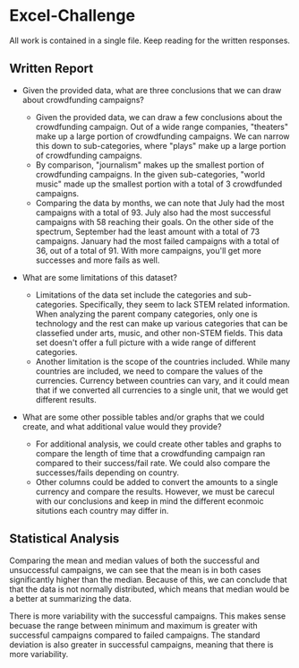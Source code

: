 # Excel-Challenge

All work is contained in a single file. Keep reading for the written responses. 
## Written Report
* Given the provided data, what are three conclusions that we can draw about crowdfunding campaigns?
    * Given the provided data, we can draw a few conclusions about the crowdfunding campaign. Out of a wide range companies, "theaters" make up a large portion of crowdfunding campaigns. We can narrow this down to sub-categories, where "plays" make up a large portion of crowdfunding campaigns.
    * By comparison, "journalism" makes up the smallest portion of crowdfunding campaigns. In the given sub-categories, "world music" made up the smallest portion with a total of 3 crowdfunded campaigns.
    * Comparing the data by months, we can note that July had the most campaigns with a total of 93.  July also had the most successful campaigns with 58 reaching their goals. On the other side of the spectrum, September had the least amount with a total of 73 campaigns. January had the most failed campaigns with a total of 36, out of a total of 91. With more campaigns, you'll get more successes and more fails as well.

* What are some limitations of this dataset?
    * Limitations of the data set include the categories and sub-categories. Specifically, they seem to lack STEM related information. When analyzing the parent company categories, only one is technology and the rest can make up various categories that can be classefied under arts, music, and other non-STEM fields. This data set doesn't offer a full picture with a wide range of different categories.
    * Another limitation is the scope of the countries included. While many countries are included, we need to compare the values of the currencies. Currency between countries can vary, and it could mean that if we converted all currencies to a single unit, that we would get different results. 


* What are some other possible tables and/or graphs that we could create, and what additional value would they provide?
    * For additional analysis, we could create other tables and graphs to compare the length of time that a crowdfunding campaign ran compared to their success/fail rate. We could also compare the successes/fails depending on country. 
    * Other columns could be added to convert the amounts to a single currency and compare the results. However, we must be carecul with our conclusions and keep in mind the different econmoic situtions each country may differ in.

## Statistical Analysis
Comparing the mean and median values of both the successful and unsuccessful campaigns, we can see that the mean is in both cases significantly higher than the median. Because of this, we can conclude that that the data is not normally distributed, which means that median would be a better at summarizing the data.

There is more variability with the successful campaigns. This makes sense becuase the range between minimum and maximum is greater with successful campaigns compared to failed campaigns. The standard deviation is also greater in successful campaigns, meaning that there is more variability. 
